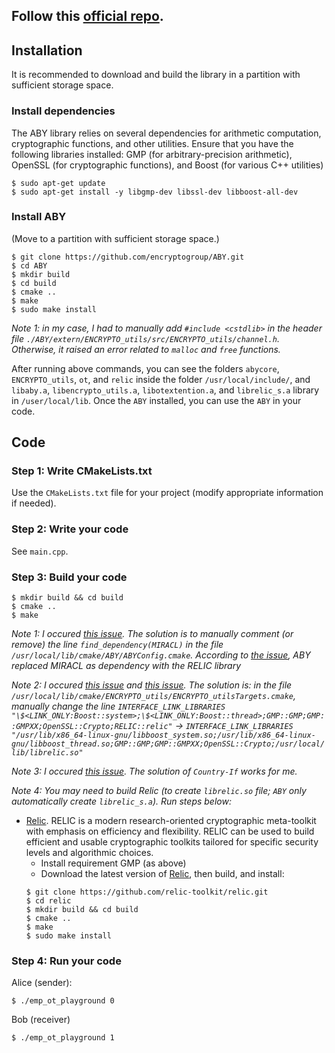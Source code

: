 ## Follow this [official repo](https://openfhe-development.readthedocs.io/en/latest/sphinx_rsts/intro/installation/linux.html).


## Installation
It is recommended to download and build the library in a partition with sufficient storage space.

### Install dependencies
The ABY library relies on several dependencies for arithmetic computation, cryptographic functions, and other utilities. Ensure that you have the following libraries installed: GMP (for arbitrary-precision arithmetic), OpenSSL (for cryptographic functions), and Boost (for various C++ utilities)

```
$ sudo apt-get update
$ sudo apt-get install -y libgmp-dev libssl-dev libboost-all-dev
```

<!-- You can stop installing dependencies here and proceed to the next section, which is installing ABY. There’s no need to install `Relic`, `ENCRYPTO_utils`, or `OTExtension` manually. Doing so may result in unexpected errors.

- [Relic](https://github.com/relic-toolkit/relic). RELIC is a modern research-oriented cryptographic meta-toolkit with emphasis on efficiency and flexibility. RELIC can be used to build efficient and usable cryptographic toolkits tailored for specific security levels and algorithmic choices.
    - Install requirement GMP (as above)
    - Download the latest version of [Relic](https://github.com/relic-toolkit/relic), then build, and install:
    ```
    $ git clone https://github.com/relic-toolkit/relic.git
    $ cd relic
    $ mkdir build && cd build
    $ cmake ..
    $ make
    $ sudo make install
    ```

- [ENCRYPTO_utils](https://github.com/encryptogroup/ENCRYPTO_utils).  ENCRYPTO_utils is a crypto and networking utils used for ABY and OTExtension.
    - Install requirements [Relic](https://github.com/relic-toolkit/relic) and Boost (as above).
    - Download [ENCRYPTO_utils](https://github.com/encryptogroup/ENCRYPTO_utils), then build, and install:
    ```
    $ git clone --recursive https://github.com/encryptogroup/ENCRYPTO_utils.git
    $ cd ENCRYPTO_utils
    $ mkdir build && cd build
    $ cmake ..
    $ make
    $ sudo make install
    ```
    *Note 1: in my case, I had to manually add `#include <cstdlib>` in the header file `/src/ENCRYPTO_utils/channel.h`. Otherwise, it raised an error related to `malloc` and `free` functions.

- [OTExtension](https://github.com/encryptogroup/OTExtension). OTExtension is a C++ OT extension implementation.
    - Install requirements GMP, OpenSSL, and Boost (as above).
    - Download [OTExtension](https://github.com/encryptogroup/OTExtension), then build, and install:
    ```
    $ git clone https://github.com/encryptogroup/OTExtension.git
    $ cd ENCRYPTO_utils
    $ mkdir build && cd build
    $ cmake ..
    $ make
    $ sudo make install
    ```
    *Note that: according to `WeiViming`'s aswer for [this issue](https://github.com/encryptogroup/OTExtension/issues/32), we should not install `ENCRYPTO_utils` by ourselves before installing `OTExtension`.* -->

### Install ABY
(Move to a partition with sufficient storage space.)
```
$ git clone https://github.com/encryptogroup/ABY.git
$ cd ABY
$ mkdir build
$ cd build
$ cmake ..
$ make
$ sudo make install
```

*Note 1: in my case, I had to manually add `#include <cstdlib>` in the header file `./ABY/extern/ENCRYPTO_utils/src/ENCRYPTO_utils/channel.h`. Otherwise, it raised an error related to `malloc` and `free` functions.*

After running above commands, you can see the folders `abycore`, `ENCRYPTO_utils`, `ot`, and `relic` inside the folder `/usr/local/include/`, and `libaby.a`, `libencrypto_utils.a`, `libotextention.a`, and `librelic_s.a` library in `/user/local/lib`. Once the `ABY` installed, you can use the `ABY` in your code.

## Code
### Step 1: Write CMakeLists.txt
Use the `CMakeLists.txt` file for your project (modify appropriate information if needed).

### Step 2: Write your code
See `main.cpp`. 

### Step 3: Build your code
```
$ mkdir build && cd build
$ cmake ..
$ make
```

*Note 1: I occured [this issue](https://github.com/encryptogroup/ABY/issues/151). The solution is to manually comment (or remove) the line `find_dependency(MIRACL)` in the file `/usr/local/lib/cmake/ABY/ABYConfig.cmake`. According to [the issue](https://github.com/encryptogroup/ABY/issues/151), ABY replaced MIRACL as dependency with the RELIC library*

*Note 2: I occured [this issue](https://github.com/encryptogroup/ABY/pull/135) and [this issue](https://github.com/encryptogroup/ABY/issues/145). The solution is: in the file `/usr/local/lib/cmake/ENCRYPTO_utils/ENCRYPTO_utilsTargets.cmake`, manually change the line `INTERFACE_LINK_LIBRARIES "\$<LINK_ONLY:Boost::system>;\$<LINK_ONLY:Boost::thread>;GMP::GMP;GMP::GMPXX;OpenSSL::Crypto;RELIC::relic"` → `INTERFACE_LINK_LIBRARIES "/usr/lib/x86_64-linux-gnu/libboost_system.so;/usr/lib/x86_64-linux-gnu/libboost_thread.so;GMP::GMP;GMP::GMPXX;OpenSSL::Crypto;/usr/local/lib/librelic.so"`*

*Note 3: I occured [this issue](https://github.com/encryptogroup/ABY/issues/197). The solution of `Country-If` works for me.*

*Note 4: You may need to build Relic (to create `librelic.so` file; `ABY` only automatically create `librelic_s.a`). Run steps below:*
- [Relic](https://github.com/relic-toolkit/relic). RELIC is a modern research-oriented cryptographic meta-toolkit with emphasis on efficiency and flexibility. RELIC can be used to build efficient and usable cryptographic toolkits tailored for specific security levels and algorithmic choices.
    - Install requirement GMP (as above)
    - Download the latest version of [Relic](https://github.com/relic-toolkit/relic), then build, and install:
    ```
    $ git clone https://github.com/relic-toolkit/relic.git
    $ cd relic
    $ mkdir build && cd build
    $ cmake ..
    $ make
    $ sudo make install
    ```

### Step 4: Run your code
Alice (sender):
```
$ ./emp_ot_playground 0
```
Bob (receiver)
```
$ ./emp_ot_playground 1
```